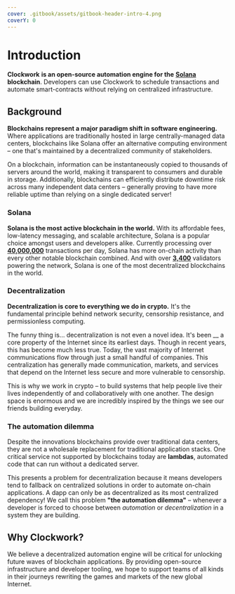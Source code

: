 ```yaml
---
cover: .gitbook/assets/gitbook-header-intro-4.png
coverY: 0
---
```


# Introduction

**Clockwork** **is an open-source automation engine for the** [**Solana**](https://solana.com/) **blockchain**. Developers can use Clockwork to schedule transactions and automate smart-contracts without relying on centralized infrastructure.

## **Background**

**Blockchains represent a major paradigm shift in software engineering.** Where applications are traditionally hosted in large centrally-managed data centers, blockchains like Solana offer an alternative computing environment – one that's maintained by a decentralized community of stakeholders.&#x20;

On a blockchain, information can be instantaneously copied to thousands of servers around the world, making it transparent to consumers and durable in storage. Additionally, blockchains can efficiently distribute downtime risk across many independent data centers – generally proving to have more reliable uptime than relying on a single dedicated server!

### Solana

**Solana is the most active blockchain in the world.** With its affordable fees, low-latency messaging, and scalable architecture, Solana is a popular choice amongst users and developers alike. Currently processing over [**40,000,000**](https://dune.com/kroeger0x/Solana-Metrics) transactions per day, Solana has more on-chain activity than every other notable blockchain combined. And with over [**3,400**](https://solana.com/news/validator-health-report-august-2022) validators powering the network, Solana is one of the most decentralized blockchains in the world.

### Decentralization

**Decentralization is core to everything we do in crypto.** It's the fundamental principle behind network security, censorship resistance, and permissionless computing.&#x20;

The funny thing is... decentralization is not even a novel idea. It's been __ a core property of the Internet since its earliest days. Though in recent years, this has become much less true. Today, the vast majority of Internet communications flow through just a small handful of companies. This centralization has generally made communication, markets, and services that depend on the Internet less secure and more vulnerable to censorship.&#x20;

This is why we work in crypto – to build systems that help people live their lives independently of and collaboratively with one another. The design space is enormous and we are incredibly inspired by the things we see our friends building everyday.

### The automation dilemma

Despite the innovations blockchains provide over traditional data centers, they are not a wholesale replacement for traditional application stacks. One critical service not supported by blockchains today are **lambdas**, automated code that can run without a dedicated server.&#x20;

This presents a problem for decentralization because it means developers tend to fallback on centralized solutions in order to automate on-chain applications. A dapp can only be as decentralized as its most centralized dependency! We call this problem **"the automation dilemma"** – whenever a developer is forced to choose between _automation_ or _decentralization_ in a system they are building.

## Why Clockwork?&#x20;

We believe a decentralized automation engine will be critical for unlocking future waves of blockchain applications. By providing open-source infrastructure and developer tooling, we hope to support teams of all kinds in their journeys rewriting the games and markets of the new global Internet.&#x20;
